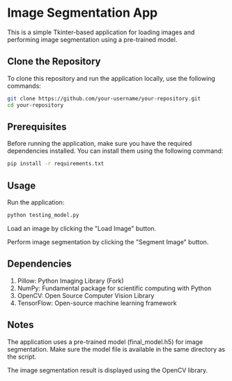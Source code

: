 # Image Segmentation App

This is a simple Tkinter-based application for loading images and performing image segmentation using a pre-trained model.

## Clone the Repository

To clone this repository and run the application locally, use the following commands:

```bash
git clone https://github.com/your-username/your-repository.git
cd your-repository
```

## Prerequisites

Before running the application, make sure you have the required dependencies installed. You can install them using the following command:

```bash
pip install -r requirements.txt
```

## Usage
Run the application:

```bash
python testing_model.py
```

Load an image by clicking the "Load Image" button.

Perform image segmentation by clicking the "Segment Image" button.

## Dependencies
1. Pillow: Python Imaging Library (Fork)
2. NumPy: Fundamental package for scientific computing with Python
3. OpenCV: Open Source Computer Vision Library
4. TensorFlow: Open-source machine learning framework

## Notes
The application uses a pre-trained model (final_model.h5) for image segmentation. Make sure the model file is available in the same directory as the script.

The image segmentation result is displayed using the OpenCV library.

